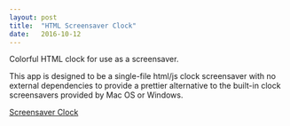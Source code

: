 ```yaml
---
layout: post
title:  "HTML Screensaver Clock"
date:   2016-10-12
---
```

Colorful HTML clock for use as a screensaver.

This app is designed to be a single-file html/js clock screensaver with no external dependencies to provide a prettier alternative to the built-in clock screensavers provided by Mac OS or Windows.

<a href="{{ '/screensaver-clock/' | prepend: site.baseurl }}">Screensaver Clock</a>
